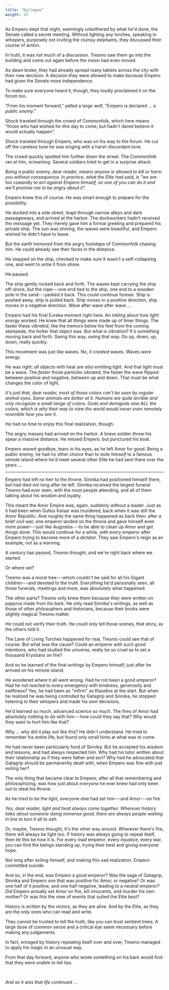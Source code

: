 ```yaml
---
title: "Epilogue"
weight: 10
---
```

As Empero slept that night, seemingly unbothered by what he'd done, the Senate called a secret meeting. Without lighting any torches, speaking in whispers, purposely not inviting the clumsy elephants, they discussed their course of action.

In truth, it was not much of a discussion. Tresmo saw them go into the building and come out again before the moon had even moved.

As dawn broke, they had already spread many tablets across the city with their new decision. A decision they were allowed to make _because_ Empero had given the Senate more independence.

To make sure everyone heard it, though, they loudly proclaimed it on the forum too.

"From his moment forward," yelled a large wolf, "Empero is declared ... a _public enemy_."

Shock traveled through the crowd of Commonfolk, which here means "those who had wished for this day to come, but hadn't dared believe it would actually happen".

Shock traveled through Empero, who was on his way to the forum. He cut off the careless tune he was singing with a harsh discordant tone.

The crowd quickly spotted him further down the street. The Commonfolk ran at him, screaming. Several soldiers tried to get in a surprise attack.

_Being a public enemy, dear reader, means anyone is allowed to kill or harm you without consequence. In practice, what the Elite had said, is "we are too cowardly to act against Empero himself, so one of you can do it and we'll promise not to be angry about it"._

Empero knew this of course. He was smart enough to prepare for the possibility.

He ducked into a side street, leapt through narrow alleys and dark passageways, and arrived at the harbor. The dockworkers hadn't received the message yet. They merely gave him a formal greeting and prepared his private ship. The sun was shining, the waves were beautiful, and Empero wished he didn't have to leave.

But the earth tremored from the angry footsteps of Commonfolk chasing him. He could already see their faces in the distance.

He stepped on the ship, checked to make sure it wasn't a self-collapsing one, and went to untie it from shore.

He paused.

The ship gently rocked back and forth. The waves kept carrying the ship off-shore, but the rope---one end tied to the ship, one end to a wooden pole in the sand---yanked it back. This could continue forever. Ship is pushed away, ship is pulled back. Ship moves in a positive direction, ship moves in a negative direction. Wave after wave after wave ...

Empero had his final Eureka moment right here. An inkling about how _light energy_ worked. He knew that all things were made up of tinier things. The faster these _vibrated_, like the tremors below his feet from the coming stampede, the hotter that object was. But what is vibration? It's something moving back and forth. Swing this way, swing that way. Go up, down, up, down, really quickly.

This movement was just like waves. No, it _created_ waves. Waves _were_ energy.

He was right: _all_ objects with heat are _also_ emitting light. And that light must be a wave. The _faster_ those particles vibrated, the faster the wave flipped between positive and negative, between up and down. That must be what changes the color of light.

_It's just that, dear reader, most of those colors can't be seen by regular animal eyes. Some animals are better at it. Humans are quite terrible and only recognize a small range of colors. Gods and demigods saw ALL the colors, which is why their way to view the world would never even remotely resemble how you see it._

He had no time to enjoy this final realization, though.

The angry masses had arrived on the harbor. A brave soldier _threw_ his spear a massive distance. He missed Empero, but punctured his boat.

Empero waved goodbye, tears in his eyes, as he left Amor for good. Being a public enemy, he had no other choice than to exile _himself_ to a famous remote island where he'd meet several other Elite he had sent there over the years ...

___

Empero had left no heir to the throne. Sinnika had positioned himself there, but had died not long after he left. Sinnika received the largest funeral Tresmo had ever seen, with the most people attending, and all of them talking about his wisdom and loyalty.

This meant the Amor Empire was, again, suddenly without a leader. Just as it had been when Gulios Kaisar was murdered, back when it was still the Amor Republic. And roughly the same thing happened as back then: after a brief civil war, one emperor landed on the throne and gave himself even _more power_---just like Augostos---to be able to clean up Amor and get things done. This would continue for a while, with every emperor after Empero trying to become more of a dictator. They saw Empero's reign as an example, not as a warning.

A century has passed, Tresmo thought, and we're right back where we started.

Or where we?

Tresmo was a moral tree---which couldn't be said for all his Gigant children---and devoted to the truth. Everything he'd personally seen, all those funerals, meetings and more, was absolutely what happened.

The other parts? Tresmo only knew them because they were written on papyrus made from _his_ bark. He only read Sinnika's writings, as well as those of other philosophers and historians, because their books were slightly magical Tresmo matter.

He could not verify their truth. He could only tell those scenes, that story, as the others told it.

The Lane of Living Torches happened for real, Tresmo could see that of course. But what was the cause? Could an emperor with such good intentions, who had studied the universe, really be so cruel as to set a thousand Krystians on fire?

And so he learned of the final writings by Empero himself, just after he arrived on his remote island.

He wondered where it all went wrong. Had he not been a good emperor? Had he not reacted to every emergency with kindness, generosity and swiftness? Yes, he had been as "infirm" as Klaudios at the start. But when he realized he was being controlled by Gatagrip and Sinnika, he stopped listening to their whispers and made his _own_ decisions.

He'd learned so much, advanced science so much. The fires of Amor had absolutely nothing to do with him---how could they say that? Why would they want to hurt him like that?

Why ... why did it play out like this? He didn't understand. He tried to remember his entire life, but found only small hints at what was to come.

He had never been particularly fond of Sinnika. But he accepted his wisdom and lessons, and had always respected him. Why had his tutor written about their relationship as if they were father and son? Why had he advocated that Gatagrip should be permanently _dealt with_, when Empero was fine with just exiling her?

The only thing that became clear to Empero, after all that remembering and philosophizing, was how just about _everyone_ he ever knew had only been out to steal his throne.

As he tried to be the light, everyone else had set him---and Amor---on fire.

_Yes, dear reader, light and heat always come together. Wherever history talks about someone doing immense good, there are always people waiting in line to turn it all to ash._

Or, maybe, Tresmo thought, it's the other way around. Wherever there's fire, there will always be light too. If history was always going to repeat itself, then let this be how it is. For every mad emperor, every injustice, every war, you can find the beings standing up, trying their best and giving everyone hope.

Not long after exiling himself, and making this sad realization, Empero committed suicide.

And so, in the end, was Empero a good emperor? Was the saga of Gatagrip, Sinnika and Empero one that was positive for Amor, or negative? Or was one half of it positive, and one half negative, leading to a neutral emperor? Did Empero actually set Amor on fire, kill innocents, and murder his own mother? Or was this the view of events that suited the Elite best?

History is written by the victors, as they are alive. And by the Elite, as they are the only ones who can read and write.

They cannot be trusted to tell the truth, like you can trust sentient trees. A large dose of common sense and a critical eye seem necessary before making any judgements.

In fact, enraged by history repeating itself over and over, Tresmo managed to apply his magic in an unusual way. 

From that day forward, anyone who wrote something on his bark would find that they were unable to tell lies.

&nbsp;

_And so it was that life continued ..._